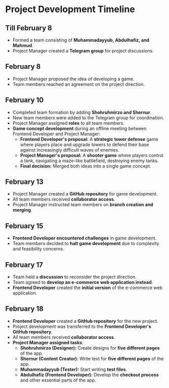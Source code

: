 # Project Development Timeline

## Till February 8
- Formed a team consisting of **Muhammadayyub, Abdulhafiz, and Mahmud**.
- Project Manager created a **Telegram group** for project discussions.

## February 8
- Project Manager proposed the idea of developing a game.
- Team members reached an agreement on the project direction.

## February 10
- Completed team formation by adding **Shohruhmirzo and Shernur**.
- New team members were added to the Telegram group for coordination.
- Project Manager assigned **roles** to all team members.
- **Game concept development** during an offline meeting between Frontend Developer and Project Manager:
  - **Frontend Developer's proposal:** A **strategic tower defense** game where players place and upgrade towers to defend their base against increasingly difficult waves of enemies.
  - **Project Manager's proposal:** A **shooter game** where players control a tank, navigating a maze-like battlefield, destroying enemy tanks.
  - **Final decision:** Merged both ideas into a single game concept.

## February 13
- Project Manager created a **GitHub repository** for game development.
- All team members received **collaborator access**.
- Project Manager instructed team members on **branch creation and merging**.

## February 15
- **Frontend Developer encountered challenges** in game development.
- Team members decided to **halt game development** due to complexity and feasibility concerns.

## February 17
- Team held a **discussion** to reconsider the project direction.
- Team agreed to **develop an e-commerce web application instead**.
- **Frontend Developer** created the **initial version** of the e-commerce web application.

## February 18
- **Frontend Developer** created a **GitHub repository** for the new project.
- Project development was transferred to the **Frontend Developer's GitHub repository**.
- All team members received **collaborator access**.
- **Project Manager assigned tasks**:
  - **Shohruhmirzo (Designer):** Create designs for **five different pages** of the app.
  - **Shernur (Content Creator):** Write text for **five different pages** of the app.
  - **Muhammadayyub (Tester):** Start writing **test files**.
  - **Abdulhafiz (Frontend Developer):** Develop the **checkout process** and other essential parts of the app.
